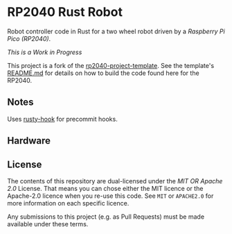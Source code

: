 # RP2040 Rust Robot
Robot controller code in Rust for a two wheel robot driven by a _Raspberry Pi Pico (RP2040)_.

_This is a Work in Progress_

This project is a fork of the [rp2040-project-template](https://github.com/rp-rs/rp2040-project-template). See the template's [README.md](https://github.com/rp-rs/rp2040-project-template/blob/main/README.md) for details on how to build the code found here for the RP2040.

## Notes
Uses [rusty-hook](https://github.com/swellaby/rusty-hook) for precommit hooks.

## Hardware

## License

The contents of this repository are dual-licensed under the _MIT OR Apache
2.0_ License. That means you can chose either the MIT licence or the
Apache-2.0 licence when you re-use this code. See `MIT` or `APACHE2.0` for more
information on each specific licence.

Any submissions to this project (e.g. as Pull Requests) must be made available
under these terms.
